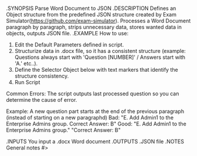 #
.SYNOPSIS
  Parse Word Document to JSON
.DESCRIPTION
  Defines an Object structure from the predefined JSON structure created by Exam Simulator(https://github.com/exam-simulator).
  Processes a Word Document paragraph by paragraph, strips unnecessary data, stores wanted data in objects, outputs JSON file.
.EXAMPLE
  How to use:

  1. Edit the Default Parameters defined in script.
  2. Structurize data in .docx file, so it has a consistent structure (example: Questions always start with 'Question [NUMBER]' / Answers start with 'A.' etc..).
  3. Define the Selector Object below with text markers that identify the structure consistency.
  4. Run Script

  Common Errors:
  The script outputs last processed question so you can determine the cause of error.

  Example: A new question part starts at the end of the previous paragraph (instead of starting on a new paragraphd)
    Bad:
      "E.	Add Admin1 to the Enterprise Admins group. Correct Answer: B"
    Good:
      "E.	Add Admin1 to the Enterprise Admins group."
      "Correct Answer: B"


.INPUTS
  You input a .docx Word document
.OUTPUTS
  .JSON file
.NOTES
  General notes
#>
